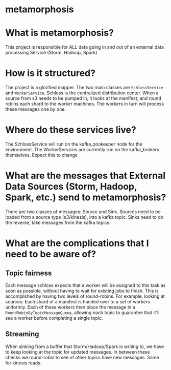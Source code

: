 metamorphosis
=============

# What is metamorphosis? 

This project is responsible for ALL data going in and out of an external data processing Service (Storm, Hadoop, Spark)

# How is it structured?

The project is a glorified mapper. The two main classes are `SchlossService` and `WorkerService`. Schloss is the centralized distribution center. When a source from s3 needs to be pumped in, it looks at the manifest, and round robins each shard to the worker machines. The workers in turn will process these messages one by one.

# Where do these services live?

The SchlossService will run on the kafka_zookeeper node for the environment. The WorkerServices are currently run on the kafka_brokers themselves. Expect this to change

# What are the messages that External Data Sources (Storm, Hadoop, Spark, etc.) send to metamorphosis?

There are two classes of messages: Source and Sink. Sources need to be loaded from a source type (s3/kinesis), into a kafka topic. Sinks need to do the reverse, take messages from the kafka topics. 

# What are the complications that I need to be aware of?

## Topic fairness
  
Each message schloss expects that a worker will be assigned to this task as soon as possible, without having to wait for existing jobs to finish. This is accomplished by having two levels of round-robins. For example, looking at sources: Each shard of a manifest is handed over to a set of workers uniformly. Each of these workers then place the message in a `RoundRobinByTopicMessageQueue`, allowing each topic to guarantee that it'll see a worker before completing a single topic.

## Streaming

When sinking from a buffer that Storm/Hadoop/Spark is writing to, we have to keep looking at the topic for updated messages. In between these checks we round-robin to see of other topics have new messages. Same for kinesis reads.

